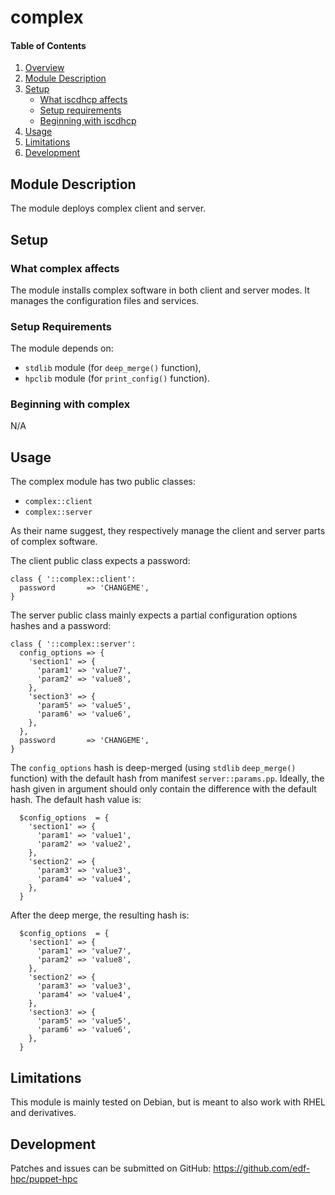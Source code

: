 # complex

#### Table of Contents

1. [Overview](#overview)
2. [Module Description](#module-description)
3. [Setup](#setup)
    * [What iscdhcp affects](#what-iscdhcp-affects)
    * [Setup requirements](#setup-requirements)
    * [Beginning with iscdhcp](#beginning-with-iscdhcp)
4. [Usage](#usage)
5. [Limitations](#limitations)
6. [Development](#development)

## Module Description

The module deploys complex client and server.

## Setup

### What complex affects

The module installs complex software in both client and server modes. It manages
the configuration files and services.

### Setup Requirements

The module depends on:

* `stdlib` module (for `deep_merge()` function),
* `hpclib` module (for `print_config()` function).

### Beginning with complex

N/A

## Usage

The complex module has two public classes:

* `complex::client`
* `complex::server`

As their name suggest, they respectively manage the client and server parts of
complex software.

The client public class expects a password:

```
class { '::complex::client':
  password       => 'CHANGEME',
}
```

The server public class mainly expects a partial configuration options hashes
and a password:

```
class { '::complex::server':
  config_options => {
    'section1' => {
      'param1' => 'value7',
      'param2' => 'value8',
    },
    'section3' => {
      'param5' => 'value5',
      'param6' => 'value6',
    },
  },
  password       => 'CHANGEME',
}
```

The `config_options` hash is deep-merged (using `stdlib` `deep_merge()`
function) with the default hash from manifest `server::params.pp`. Ideally, the
hash given in argument should only contain the difference with the default hash.
The default hash value is:

```
  $config_options  = {
    'section1' => {
      'param1' => 'value1',
      'param2' => 'value2',
    },
    'section2' => {
      'param3' => 'value3',
      'param4' => 'value4',
    },
  }
```

After the deep merge, the resulting hash is:

```
  $config_options  = {
    'section1' => {
      'param1' => 'value7',
      'param2' => 'value8',
    },
    'section2' => {
      'param3' => 'value3',
      'param4' => 'value4',
    },
    'section3' => {
      'param5' => 'value5',
      'param6' => 'value6',
    },
  }
```

## Limitations

This module is mainly tested on Debian, but is meant to also work with RHEL and
derivatives.

## Development

Patches and issues can be submitted on GitHub:
https://github.com/edf-hpc/puppet-hpc
